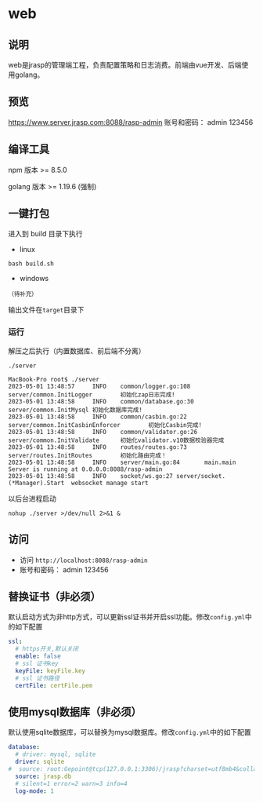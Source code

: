 # web

## 说明

web是jrasp的管理端工程，负责配置策略和日志消费。前端由vue开发、后端使用golang。

## 预览

https://www.server.jrasp.com:8088/rasp-admin
账号和密码： admin 123456

## 编译工具

npm 版本 >= 8.5.0

golang 版本 >= 1.19.6 (强制)

## 一键打包

进入到 build 目录下执行

+ linux
```
bash build.sh
```

+ windows
```
（待补充）
```

输出文件在`target`目录下


### 运行

解压之后执行（内置数据库、前后端不分离）
```
./server
```
```
MacBook-Pro root$ ./server 
2023-05-01 13:48:57     INFO    common/logger.go:108    server/common.InitLogger        初始化zap日志完成!
2023-05-01 13:48:58     INFO    common/database.go:30   server/common.InitMysql 初始化数据库完成!
2023-05-01 13:48:58     INFO    common/casbin.go:22     server/common.InitCasbinEnforcer        初始化Casbin完成!
2023-05-01 13:48:58     INFO    common/validator.go:26  server/common.InitValidate      初始化validator.v10数据校验器完成
2023-05-01 13:48:58     INFO    routes/routes.go:73     server/routes.InitRoutes        初始化路由完成！
2023-05-01 13:48:58     INFO    server/main.go:84       main.main       Server is running at 0.0.0.0:8088/rasp-admin
2023-05-01 13:48:58     INFO    socket/ws.go:27 server/socket.(*Manager).Start  websocket manage start
```

以后台进程启动
```shell
nohup ./server >/dev/null 2>&1 &
```

## 访问

+ 访问 `http://localhost:8088/rasp-admin` 
+ 账号和密码： admin 123456

## 替换证书（非必须）
默认启动方式为非http方式，可以更新ssl证书并开启ssl功能。修改`config.yml`中的如下配置
```yaml
ssl:
  # https开关,默认关闭
  enable: false
  # ssl 证书key
  keyFile: keyFile.key
  # ssl 证书路径
  certFile: certFile.pem
```

## 使用mysql数据库（非必须）
默认使用sqlite数据库，可以替换为mysql数据库。修改`config.yml`中的如下配置
```yaml
database:
  # driver: mysql, sqlite
  driver: sqlite
#  source: root:Gepoint@tcp(127.0.0.1:3306)/jrasp?charset=utf8mb4&collation=utf8mb4_general_ci&parseTime=True&loc=Local&timeout=1000ms
  source: jrasp.db
  # silent=1 error=2 warn=3 info=4
  log-mode: 1
```
